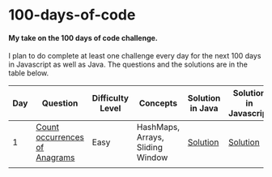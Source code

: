 #  100-days-of-code

#### My take on the 100 days of code challenge.

I plan to do complete at least one challenge every day for the next 100 days in Javascript as well as Java.
The questions and the solutions are in the table below.

| Day | Question | Difficulty Level | Concepts | Solution in Java | Solution in Javascript |
|--|--|--|--|--|--|
| 1 | [Count occurrences of Anagrams](Day%201%5CProblem) | Easy | HashMaps, Arrays, Sliding Window | [Solution](Day%201%5Csolution.java) | [Solution](Day%201%5Csolution.js) |
|  |  |  |  |  |  |